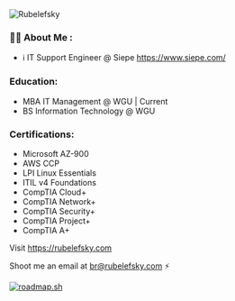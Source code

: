 <html>
<img src ="https://user-images.githubusercontent.com/73529325/172443859-30247d95-5cb2-4243-83ac-610ea989b42f.png" alt="Rubelefsky">
<p align ="center">
  </p>
</html>


### 👨‍💻 About Me :

- ℹ️ IT Support Engineer @ Siepe https://www.siepe.com/

### Education:
- MBA IT Management @ WGU | Current
- BS Information Technology @ WGU

### Certifications:
- Microsoft AZ-900
- AWS CCP
- LPI Linux Essentials
- ITIL v4 Foundations
- CompTIA Cloud+
- CompTIA Network+
- CompTIA Security+
- CompTIA Project+
- CompTIA A+

Visit https://rubelefsky.com

Shoot me an email at br@rubelefsky.com ⚡

<a href="https://roadmap.sh"><img src="https://roadmap.sh/card/tall/650a8b93d5295d7a81280ab5?variant=dark" alt="roadmap.sh"/></a>


<!--
**Rubelefsky/Rubelefsky** is a ✨ _special_ ✨ repository because its `README.md` (this file) appears on your GitHub profile.

Here are some ideas to get you started:

- 🔭 I’m currently working on ...
- 🌱 I’m currently learning ...
- 👯 I’m looking to collaborate on ...
- 🤔 I’m looking for help with ...
- 💬 Ask me about ...
- 📫 How to reach me: ...
- 😄 Pronouns: ...
- ⚡ Fun fact: ...
-->
